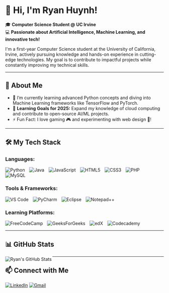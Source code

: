 # 👋 Hi, I'm Ryan Huynh!  

🎓 **Computer Science Student @ UC Irvine**  
💻 **Passionate about Artificial Intelligence, Machine Learning, and innovative tech!**  

I'm a first-year Computer Science student at the University of California, Irvine, actively pursuing knowledge and hands-on experience in cutting-edge technologies. My goal is to contribute to impactful projects while constantly improving my technical skills.  

---

## 🌟 About Me  
- 🔭 I’m currently learning advanced Python concepts and diving into Machine Learning frameworks like TensorFlow and PyTorch.  
- 🌱 **Learning Goals for 2025:** Expand my knowledge of cloud computing and contribute to open-source AI/ML projects.  
- ⚡ Fun Fact: I love gaming 🎮 and experimenting with web design 🎨! 

---

## 🛠️ My Tech Stack  

### Languages:
<div>
  <img src="https://img.shields.io/badge/python-3670A0?style=for-the-badge&logo=python&logoColor=ffdd54" alt="Python" style="display: inline-block; margin-right: 10px;">
  <img src="https://img.shields.io/badge/java-%23ED8B00.svg?style=for-the-badge&logo=openjdk&logoColor=white" alt="Java" style="display: inline-block; margin-right: 10px;">
  <img src="https://img.shields.io/badge/javascript-%23323330.svg?style=for-the-badge&logo=javascript&logoColor=%23F7DF1E" alt="JavaScript" style="display: inline-block; margin-right: 10px;">
  <img src="https://img.shields.io/badge/html5-%23E34F26.svg?style=for-the-badge&logo=html5&logoColor=white" alt="HTML5" style="display: inline-block; margin-right: 10px;">
  <img src="https://img.shields.io/badge/css3-%231572B6.svg?style=for-the-badge&logo=css3&logoColor=white" alt="CSS3" style="display: inline-block; margin-right: 10px;">
  <img src="https://img.shields.io/badge/php-%23777BB4.svg?style=for-the-badge&logo=php&logoColor=white" alt="PHP" style="display: inline-block; margin-right: 10px;">
  <img src="https://img.shields.io/badge/mysql-4479A1.svg?style=for-the-badge&logo=mysql&logoColor=white" alt="MySQL" style="display: inline-block; margin-right: 10px;">
</div>

### Tools & Frameworks:
<div>
  <img src="https://img.shields.io/badge/Visual%20Studio%20Code-0078d7.svg?style=for-the-badge&logo=visual-studio-code&logoColor=white" alt="VS Code" style="display: inline-block; margin-right: 10px;">
  <img src="https://img.shields.io/badge/pycharm-143?style=for-the-badge&logo=pycharm&logoColor=black&color=black&labelColor=green" alt="PyCharm" style="display: inline-block; margin-right: 10px;">
  <img src="https://img.shields.io/badge/Eclipse-FE7A16.svg?style=for-the-badge&logo=Eclipse&logoColor=white" alt="Eclipse" style="display: inline-block; margin-right: 10px;">
  <img src="https://img.shields.io/badge/Notepad++-90E59A.svg?style=for-the-badge&logo=notepad%2b%2b&logoColor=black" alt="Notepad++" style="display: inline-block; margin-right: 10px;">
</div>

### Learning Platforms:
<div>
  <img src="https://img.shields.io/badge/Freecodecamp-%23123.svg?&style=for-the-badge&logo=freecodecamp&logoColor=green" alt="FreeCodeCamp" style="display: inline-block; margin-right: 10px;">
  <img src="https://img.shields.io/badge/GeeksforGeeks-gray?style=for-the-badge&logo=geeksforgeeks&logoColor=35914c" alt="GeeksForGeeks" style="display: inline-block; margin-right: 10px;">
  <img src="https://img.shields.io/badge/edX-%2302262B.svg?style=for-the-badge&logo=edX&logoColor=white" alt="edX" style="display: inline-block; margin-right: 10px;">
  <img src="https://img.shields.io/badge/Codecademy-FFF0E5?style=for-the-badge&logo=codecademy&logoColor=1F243A" alt="Codecademy" style="display: inline-block; margin-right: 10px;">
</div>


---

## 📊 GitHub Stats  

<img align="left" alt="Ryan's GitHub Stats" src="https://github-readme-stats.vercel.app/api?username=UnknownPerson2&show_icons=true&theme=radical&hide_border=false&border_color=ffffff&title_color=00BFFF&icon_color=DC143C&text_color=00BFFF&bg_color=000000"/>  

---

## 📫 Connect with Me  

[![LinkedIn](https://img.shields.io/badge/linkedin-%230077B5.svg?style=for-the-badge&logo=linkedin&logoColor=white)](https://www.linkedin.com/in/ryan-huynh-937916248/)
[![Gmail](https://img.shields.io/badge/Gmail-D14836?style=for-the-badge&logo=gmail&logoColor=white)](mailto:ryanhuynh200604@gmail.com)  
